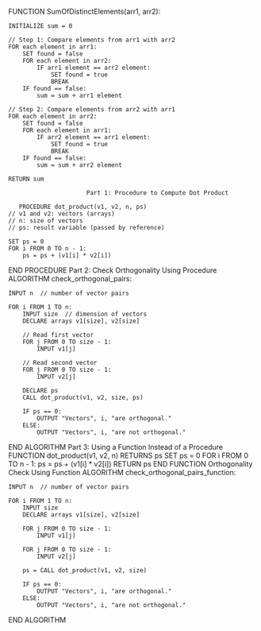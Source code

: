 FUNCTION SumOfDistinctElements(arr1, arr2):

    INITIALIZE sum = 0

    // Step 1: Compare elements from arr1 with arr2
    FOR each element in arr1:
        SET found = false
        FOR each element in arr2:
            IF arr1 element == arr2 element:
                SET found = true
                BREAK
        IF found == false:
            sum = sum + arr1 element

    // Step 2: Compare elements from arr2 with arr1
    FOR each element in arr2:
        SET found = false
        FOR each element in arr1:
            IF arr2 element == arr1 element:
                SET found = true
                BREAK
        IF found == false:
            sum = sum + arr2 element

    RETURN sum    
    
                          Part 1: Procedure to Compute Dot Product
       
       PROCEDURE dot_product(v1, v2, n, ps)
    // v1 and v2: vectors (arrays)
    // n: size of vectors
    // ps: result variable (passed by reference)

    SET ps = 0
    FOR i FROM 0 TO n - 1:
        ps = ps + (v1[i] * v2[i])
END PROCEDURE
                         Part 2: Check Orthogonality Using Procedure
   ALGORITHM check_orthogonal_pairs:

    INPUT n  // number of vector pairs

    FOR i FROM 1 TO n:
        INPUT size  // dimension of vectors
        DECLARE arrays v1[size], v2[size]

        // Read first vector
        FOR j FROM 0 TO size - 1:
            INPUT v1[j]

        // Read second vector
        FOR j FROM 0 TO size - 1:
            INPUT v2[j]

        DECLARE ps
        CALL dot_product(v1, v2, size, ps)

        IF ps == 0:
            OUTPUT "Vectors", i, "are orthogonal."
        ELSE:
            OUTPUT "Vectors", i, "are not orthogonal."
END ALGORITHM
                           Part 3: Using a Function Instead of a Procedure
FUNCTION dot_product(v1, v2, n) RETURNS ps
    SET ps = 0
    FOR i FROM 0 TO n - 1:
        ps = ps + (v1[i] * v2[i])
    RETURN ps
END FUNCTION
                          Orthogonality Check Using Function
ALGORITHM check_orthogonal_pairs_function:

    INPUT n  // number of vector pairs

    FOR i FROM 1 TO n:
        INPUT size
        DECLARE arrays v1[size], v2[size]

        FOR j FROM 0 TO size - 1:
            INPUT v1[j]

        FOR j FROM 0 TO size - 1:
            INPUT v2[j]

        ps = CALL dot_product(v1, v2, size)

        IF ps == 0:
            OUTPUT "Vectors", i, "are orthogonal."
        ELSE:
            OUTPUT "Vectors", i, "are not orthogonal."
END ALGORITHM
